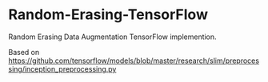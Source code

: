 # Random-Erasing-TensorFlow
Random Erasing Data Augmentation TensorFlow implemention.

Based on https://github.com/tensorflow/models/blob/master/research/slim/preprocessing/inception_preprocessing.py
